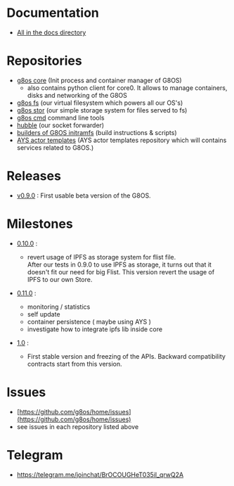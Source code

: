 # Documentation

- [All in the docs directory](./docs/SUMMARY.md)

# Repositories

- [g8os core](https://github.com/g8os/core0) (Init process and container manager of G8OS)
  - also contains python client for core0. It allows to manage containers, disks and networking of the G8OS
- [g8os fs](https://github.com/g8os/fs) (our virtual filesystem which powers all our OS's)
- [g8os stor](https://github.com/g8os/router) (our simple storage system for files served to fs)
- [g8os cmd](https://github.com/g8os/corectl) command line tools
- [hubble](https://github.com/g8os/hubble) (our socket forwarder)
- [builders of G8OS initramfs](https://github.com/g8os/initramfs) (build instructions & scripts)
- [AYS actor templates](https://github.com/g8os/ays_g8os)  (AYS actor templates repository which will contains services related to G8OS.)

# Releases

 - [v0.9.0](https://github.com/g8os/core0/releases/tag/v0.9.0) : First usable beta version of the G8OS.

# Milestones

- [0.10.0](https://github.com/g8os/home/milestone/4) :
  - revert usage of IPFS as storage system for flist file.  
    After our tests in 0.9.0 to use IPFS as storage, it turns out that it doesn't fit our need for big Flist. This version revert the usage of IPFS to our own Store.

- [0.11.0](https://github.com/g8os/home/milestone/5) :
  - monitoring / statistics
  - self update
  - container persistence ( maybe using AYS )
  - investigate how to integrate ipfs lib inside core


- [1.0](https://github.com/g8os/home/milestone/2) :
  - First stable version and freezing of the APIs. Backward compatibility contracts start from this version.

# Issues

- [https://github.com/g8os/home/issues](https://github.com/g8os/home/issues)
- see issues in each repository listed above

# Telegram

- https://telegram.me/joinchat/BrOCOUGHeT035il_qrwQ2A
